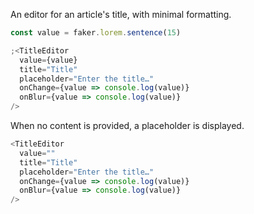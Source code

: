 An editor for an article's title, with minimal formatting.

```js
const value = faker.lorem.sentence(15)

;<TitleEditor
  value={value}
  title="Title"
  placeholder="Enter the title…"
  onChange={value => console.log(value)}
  onBlur={value => console.log(value)}
/>
```

When no content is provided, a placeholder is displayed.

```js
<TitleEditor
  value=""
  title="Title"
  placeholder="Enter the title…"
  onChange={value => console.log(value)}
  onBlur={value => console.log(value)}
/>
```
